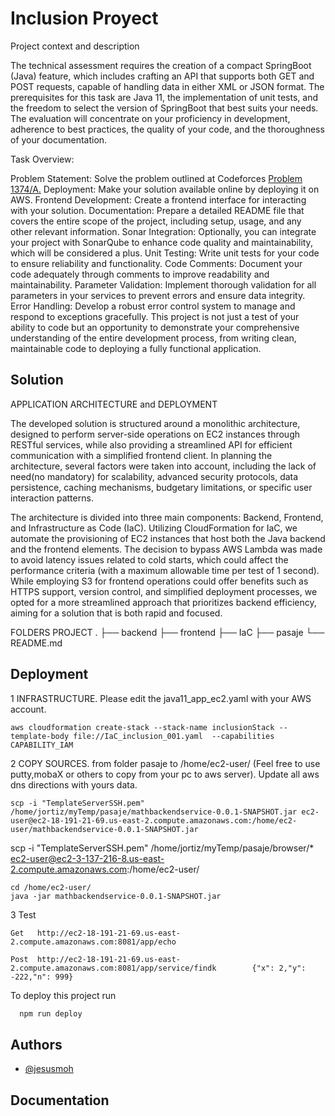 
# Inclusion Proyect

Project context and description

The technical assessment requires the creation of a compact SpringBoot (Java) feature, which includes crafting an API that supports both GET and POST requests, capable of handling data in either XML or JSON format. The prerequisites for this task are Java 11, the implementation of unit tests, and the freedom to select the version of SpringBoot that best suits your needs. The evaluation will concentrate on your proficiency in development, adherence to best practices, the quality of your code, and the thoroughness of your documentation.

Task Overview:

Problem Statement: Solve the problem outlined at Codeforces [Problem 1374/A.](https://codeforces.com/problemset/problem/1374/A)
Deployment: Make your solution available online by deploying it on AWS.
Frontend Development: Create a frontend interface for interacting with your solution.
Documentation: Prepare a detailed README file that covers the entire scope of the project, including setup, usage, and any other relevant information.
Sonar Integration: Optionally, you can integrate your project with SonarQube to enhance code quality and maintainability, which will be considered a plus.
Unit Testing: Write unit tests for your code to ensure reliability and functionality.
Code Comments: Document your code adequately through comments to improve readability and maintainability.
Parameter Validation: Implement thorough validation for all parameters in your services to prevent errors and ensure data integrity.
Error Handling: Develop a robust error control system to manage and respond to exceptions gracefully.
This project is not just a test of your ability to code but an opportunity to demonstrate your comprehensive understanding of the entire development process, from writing clean, maintainable code to deploying a fully functional application.

## Solution

APPLICATION ARCHITECTURE and DEPLOYMENT

The developed solution is structured around a monolithic architecture, designed to perform server-side operations on EC2 instances through RESTful services, while also providing a streamlined API for efficient communication with a simplified frontend client. In planning the architecture, several factors were taken into account, including the lack of need(no mandatory) for scalability, advanced security protocols, data persistence, caching mechanisms, budgetary limitations, or specific user interaction patterns.

The architecture is divided into three main components: Backend, Frontend, and Infrastructure as Code (IaC). Utilizing CloudFormation for IaC, we automate the provisioning of EC2 instances that host both the Java backend and the frontend elements. The decision to bypass AWS Lambda was made to avoid latency issues related to cold starts, which could affect the performance criteria (with a maximum allowable time per test of 1 second). While employing S3 for frontend operations could offer benefits such as HTTPS support, version control, and simplified deployment processes, we opted for a more streamlined approach that prioritizes backend efficiency, aiming for a solution that is both rapid and focused.


FOLDERS PROJECT
.
├── backend
├── frontend
├── IaC
├── pasaje
└── README.md

## Deployment

1 INFRASTRUCTURE. Please edit the java11_app_ec2.yaml with your AWS account.
```
aws cloudformation create-stack --stack-name inclusionStack --template-body file://IaC_inclusion_001.yaml  --capabilities CAPABILITY_IAM
```
2 COPY SOURCES. from folder pasaje to /home/ec2-user/ (Feel free to use putty,mobaX or others to copy from your pc to aws server). Update all aws dns directions with yours data. 
```
scp -i "TemplateServerSSH.pem" /home/jortiz/myTemp/pasaje/mathbackendservice-0.0.1-SNAPSHOT.jar ec2-user@ec2-18-191-21-69.us-east-2.compute.amazonaws.com:/home/ec2-user/mathbackendservice-0.0.1-SNAPSHOT.jar
```

scp -i "TemplateServerSSH.pem" /home/jortiz/myTemp/pasaje/browser/* ec2-user@ec2-3-137-216-8.us-east-2.compute.amazonaws.com:/home/ec2-user/


```
cd /home/ec2-user/
java -jar mathbackendservice-0.0.1-SNAPSHOT.jar
```

3 Test
```
Get   http://ec2-18-191-21-69.us-east-2.compute.amazonaws.com:8081/app/echo

Post  http://ec2-18-191-21-69.us-east-2.compute.amazonaws.com:8081/app/service/findk        {"x": 2,"y": -222,"n": 999}
```



To deploy this project run

```bash
  npm run deploy
```
  
## Authors

- [@jesusmoh](https://www.github.com/jesusmoh)



## Documentation








